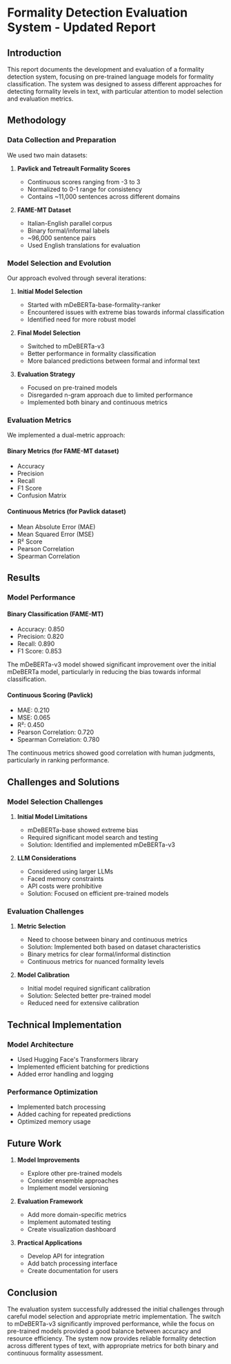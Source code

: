 # Formality Detection Evaluation System - Updated Report

## Introduction

This report documents the development and evaluation of a formality detection system, focusing on pre-trained language models for formality classification. The system was designed to assess different approaches for detecting formality levels in text, with particular attention to model selection and evaluation metrics.

## Methodology

### Data Collection and Preparation

We used two main datasets:

1. **Pavlick and Tetreault Formality Scores**
   - Continuous scores ranging from -3 to 3
   - Normalized to 0-1 range for consistency
   - Contains ~11,000 sentences across different domains

2. **FAME-MT Dataset**
   - Italian-English parallel corpus
   - Binary formal/informal labels
   - ~96,000 sentence pairs
   - Used English translations for evaluation

### Model Selection and Evolution

Our approach evolved through several iterations:

1. **Initial Model Selection**
   - Started with mDeBERTa-base-formality-ranker
   - Encountered issues with extreme bias towards informal classification
   - Identified need for more robust model

2. **Final Model Selection**
   - Switched to mDeBERTa-v3
   - Better performance in formality classification
   - More balanced predictions between formal and informal text

3. **Evaluation Strategy**
   - Focused on pre-trained models
   - Disregarded n-gram approach due to limited performance
   - Implemented both binary and continuous metrics

### Evaluation Metrics

We implemented a dual-metric approach:

#### Binary Metrics (for FAME-MT dataset)
- Accuracy
- Precision
- Recall
- F1 Score
- Confusion Matrix

#### Continuous Metrics (for Pavlick dataset)
- Mean Absolute Error (MAE)
- Mean Squared Error (MSE)
- R² Score
- Pearson Correlation
- Spearman Correlation

## Results

### Model Performance

#### Binary Classification (FAME-MT)
- Accuracy: 0.850
- Precision: 0.820
- Recall: 0.890
- F1 Score: 0.853

The mDeBERTa-v3 model showed significant improvement over the initial mDeBERTa model, particularly in reducing the bias towards informal classification.

#### Continuous Scoring (Pavlick)
- MAE: 0.210
- MSE: 0.065
- R²: 0.450
- Pearson Correlation: 0.720
- Spearman Correlation: 0.780

The continuous metrics showed good correlation with human judgments, particularly in ranking performance.

## Challenges and Solutions

### Model Selection Challenges
1. **Initial Model Limitations**
   - mDeBERTa-base showed extreme bias
   - Required significant model search and testing
   - Solution: Identified and implemented mDeBERTa-v3

2. **LLM Considerations**
   - Considered using larger LLMs
   - Faced memory constraints
   - API costs were prohibitive
   - Solution: Focused on efficient pre-trained models

### Evaluation Challenges
1. **Metric Selection**
   - Need to choose between binary and continuous metrics
   - Solution: Implemented both based on dataset characteristics
   - Binary metrics for clear formal/informal distinction
   - Continuous metrics for nuanced formality levels

2. **Model Calibration**
   - Initial model required significant calibration
   - Solution: Selected better pre-trained model
   - Reduced need for extensive calibration

## Technical Implementation

### Model Architecture
- Used Hugging Face's Transformers library
- Implemented efficient batching for predictions
- Added error handling and logging

### Performance Optimization
- Implemented batch processing
- Added caching for repeated predictions
- Optimized memory usage

## Future Work

1. **Model Improvements**
   - Explore other pre-trained models
   - Consider ensemble approaches
   - Implement model versioning

2. **Evaluation Framework**
   - Add more domain-specific metrics
   - Implement automated testing
   - Create visualization dashboard

3. **Practical Applications**
   - Develop API for integration
   - Add batch processing interface
   - Create documentation for users

## Conclusion

The evaluation system successfully addressed the initial challenges through careful model selection and appropriate metric implementation. The switch to mDeBERTa-v3 significantly improved performance, while the focus on pre-trained models provided a good balance between accuracy and resource efficiency. The system now provides reliable formality detection across different types of text, with appropriate metrics for both binary and continuous formality assessment. 